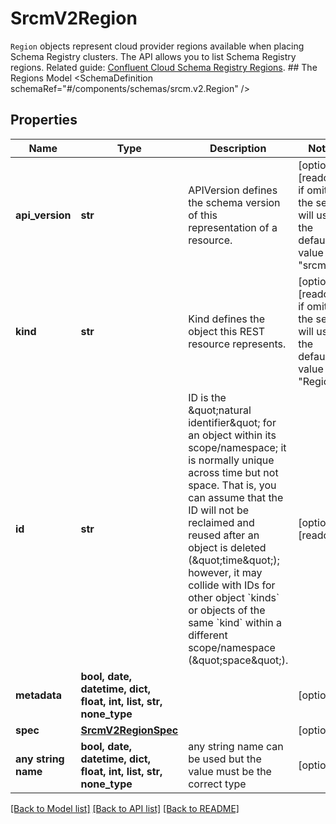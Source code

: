 # SrcmV2Region

`Region` objects represent cloud provider regions available when placing Schema Registry clusters. The API allows you to list Schema Registry regions.   Related guide: [Confluent Cloud Schema Registry Regions](https://docs.confluent.io/cloud/current/stream-governance/clusters-regions-api.html#schema-registry-regions).  ## The Regions Model <SchemaDefinition schemaRef=\"#/components/schemas/srcm.v2.Region\" />

## Properties
Name | Type | Description | Notes
------------ | ------------- | ------------- | -------------
**api_version** | **str** | APIVersion defines the schema version of this representation of a resource. | [optional] [readonly]  if omitted the server will use the default value of "srcm/v2"
**kind** | **str** | Kind defines the object this REST resource represents. | [optional] [readonly]  if omitted the server will use the default value of "Region"
**id** | **str** | ID is the \&quot;natural identifier\&quot; for an object within its scope/namespace; it is normally unique across time but not space. That is, you can assume that the ID will not be reclaimed and reused after an object is deleted (\&quot;time\&quot;); however, it may collide with IDs for other object &#x60;kinds&#x60; or objects of the same &#x60;kind&#x60; within a different scope/namespace (\&quot;space\&quot;). | [optional] [readonly] 
**metadata** | **bool, date, datetime, dict, float, int, list, str, none_type** |  | [optional] 
**spec** | [**SrcmV2RegionSpec**](SrcmV2RegionSpec.md) |  | [optional] 
**any string name** | **bool, date, datetime, dict, float, int, list, str, none_type** | any string name can be used but the value must be the correct type | [optional]

[[Back to Model list]](../README.md#documentation-for-models) [[Back to API list]](../README.md#documentation-for-api-endpoints) [[Back to README]](../README.md)


